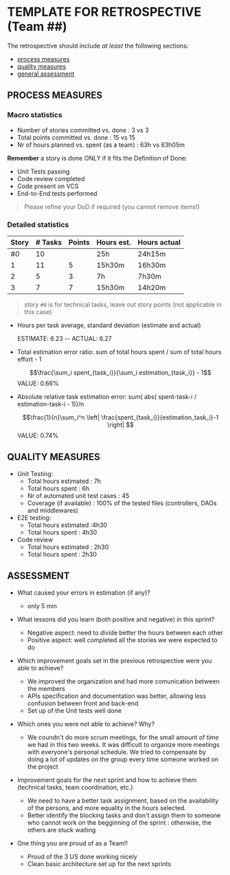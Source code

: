 # TEMPLATE FOR RETROSPECTIVE (Team ##)

The retrospective should include _at least_ the following
sections:

-   [process measures](#process-measures)
-   [quality measures](#quality-measures)
-   [general assessment](#assessment)

## PROCESS MEASURES

### Macro statistics

-   Number of stories committed vs. done : 3 vs 3
-   Total points committed vs. done : 15 vs 15
-   Nr of hours planned vs. spent (as a team) : 63h vs 63h05m

**Remember** a story is done ONLY if it fits the Definition of Done:

-   Unit Tests passing
-   Code review completed
-   Code present on VCS
-   End-to-End tests performed

> Please refine your DoD if required (you cannot remove items!)

### Detailed statistics

| Story  | # Tasks | Points | Hours est. | Hours actual |
|--------|---------|--------|------------|--------------|
| _#0_   |   10    |        |   25h      |    24h15m    |
| 1      |   11    |   5    |   15h30m   |    16h30m    |
| 2      |   5     |   3    |   7h       |    7h30m     |
| 3      |   7     |   7    |   15h30m   |    14h20m    |

> story `#0` is for technical tasks, leave out story points (not applicable in this case)

-   Hours per task average, standard deviation (estimate and actual)

    ESTIMATE: 6.23  -- ACTUAL: 6.27

-   Total estimation error ratio: sum of total hours spent / sum of total hours effort - 1

    $$\frac{\sum_i spent_{task_i}}{\sum_i estimation_{task_i}} - 1$$
    VALUE: 0.66%

-   Absolute relative task estimation error: sum( abs( spent-task-i / estimation-task-i - 1))/n

    $$\frac{1}{n}\sum_i^n \left| \frac{spent_{task_i}}{estimation_task_i}-1 \right| $$
    VALUE: 0.74%

## QUALITY MEASURES

-   Unit Testing:
    -   Total hours estimated : 7h
    -   Total hours spent : 6h
    -   Nr of automated unit test cases : 45
    -   Coverage (if available) : 100% of the tested files (controllers, DAOs and middlewares)
-   E2E testing:
    -   Total hours estimated :4h30
    -   Total hours spent : 4h30
-   Code review
    -   Total hours estimated : 2h30
    -   Total hours spent : 2h30

## ASSESSMENT

-   What caused your errors in estimation (if any)?

    -   only 5 min

-   What lessons did you learn (both positive and negative) in this sprint?

    -   Negative aspect: need to divide better the hours between each other
    -   Positive aspect: well completed all the stories we were expected to do

-   Which improvement goals set in the previous retrospective were you able to achieve?
    -   We improved the organization and had more comunication between the members
    -   APIs specification and documentation was better, allowing less confusion between front and back-end
    -   Set up of the Unit tests well done
-   Which ones you were not able to achieve? Why?

    -   We coundn't do more scrum meetings, for the small amount of time we had in this two weeks. It was difficult to organize more meetings with everyone's personal schedule. We tried to compensate by doing a lot of updates on the group every time someone worked on the project

-   Improvement goals for the next sprint and how to achieve them (technical tasks, team coordination, etc.)

    -   We need to have a better task assignment, based on the availability of the persons, and more equality in the hours selected.
    -   Better identify the blocking tasks and don't assign them to someone who cannot work on the begginning of the sprint : otherwise, the others are stuck waiting

-   One thing you are proud of as a Team!!
    -   Proud of the 3 US done working nicely
    -   Clean basic architecture set up for the next sprints
